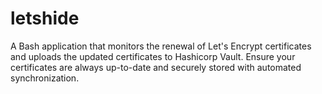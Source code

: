 # letshide
A Bash application that monitors the renewal of Let's Encrypt certificates and uploads the updated certificates to Hashicorp Vault. Ensure your certificates are always up-to-date and securely stored with automated synchronization.
